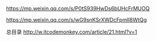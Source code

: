 https://mp.weixin.qq.com/s/P0tS939HwDs6bUHcFrMUOQ

https://mp.weixin.qq.com/s/wG9snKSrXWDcFpmll8WtQg


总目录
http://w.itcodemonkey.com/article/21.html?v=1